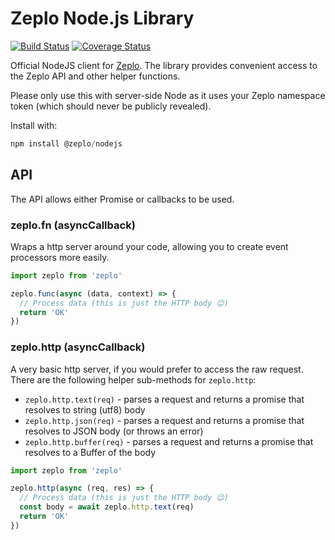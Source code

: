 # Zeplo Node.js Library

[![Build Status](https://travis-ci.org/zeplo/zeplo-nodejs.svg?branch=master)](https://travis-ci.org/Taskbird/taskbird-node) [![Coverage Status](https://coveralls.io/repos/github/Taskbird/zeplo-nodejs/badge.svg?branch=master)](https://coveralls.io/github/Taskbird/taskbird-node?branch=master)

Official NodeJS client for [Zeplo](https://zeplo.io). The library provides convenient access to the Zeplo API and other helper functions.

Please only use this with server-side Node as it uses your Zeplo namespace token (which should never be publicly revealed).

Install with:

```js
npm install @zeplo/nodejs
```


## API

The API allows either Promise or callbacks to be used.

### zeplo.fn (asyncCallback)

Wraps a http server around your code, allowing you to create event processors more easily.

```js
import zeplo from 'zeplo'

zeplo.func(async (data, context) => {
  // Process data (this is just the HTTP body 😉)
  return 'OK'
})
```

### zeplo.http (asyncCallback)

A very basic http server, if you would prefer to access the raw request. There are the following helper sub-methods for `zeplo.http`:

 * `zeplo.http.text(req)` - parses a request and returns a promise that resolves to string (utf8) body
 * `zeplo.http.json(req)` - parses a request and returns a promise that resolves to JSON body (or throws an error)
 * `zeplo.http.buffer(req)` - parses a request and returns a promise that resolves to a Buffer of the body

```js
import zeplo from 'zeplo'

zeplo.http(async (req, res) => {
  // Process data (this is just the HTTP body 😉)
  const body = await zeplo.http.text(req)
  return 'OK'
})
```


